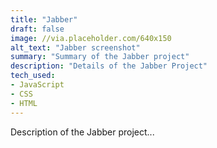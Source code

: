 ```yaml
---
title: "Jabber"
draft: false
image: //via.placeholder.com/640x150
alt_text: "Jabber screenshot"
summary: "Summary of the Jabber project"
description: "Details of the Jabber Project"
tech_used:
- JavaScript
- CSS
- HTML
---
```



Description of the Jabber project...

